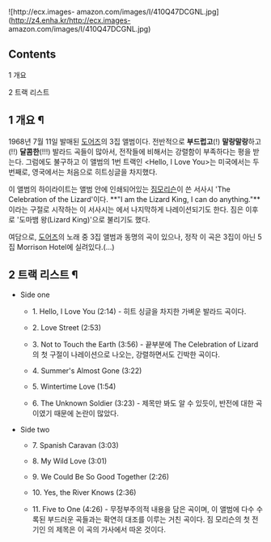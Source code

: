 ![http://ecx.images-
amazon.com/images/I/410Q47DCGNL.jpg](http://z4.enha.kr/http://ecx.images-
amazon.com/images/I/410Q47DCGNL.jpg)

## Contents

    

1 개요

2 트랙 리스트

## 1 개요 ¶

1968년 7월 11일 발매된 [도어즈](%EB%8F%84%EC%96%B4%EC%A6%88.md)의 3집 앨범이다. 전반적으로
**부드럽고**(!) **말랑말랑**하고(!!) **달콤한**(!!!) 발라드 곡들이 많아서, 전작들에 비해서는 강렬함이 부족하다는 평을
받는다. 그럼에도 불구하고 이 앨범의 1번 트랙인 <Hello, I Love You>는 미국에서는 두번째로, 영국에서는 처음으로 히트싱글을
차지했다.

  

이 앨범의 하이라이트는 앨범 안에 인쇄되어있는 [짐모리슨](%EC%A7%90%20%EB%AA%A8%EB%A6%AC%EC%8A%A8.md)이 쓴 서사시 'The Celebration of
the Lizard'이다. **"I am the Lizard King, I can do anything."**이라는 구절로 시작하는 이
서사시는 <Not to Touch the Earth>에서 나지막하게 나레이션되기도 한다. 짐은 이후로 '도마뱀 왕(Lizard
King)'으로 불리기도 했다.

  

여담으로, [도어즈](%EB%8F%84%EC%96%B4%EC%A6%88.md)의 노래 중 3집 앨범과 동명의 곡이 있으나, 정작 이
곡은 3집이 아닌 5집 Morrison Hotel에 실려있다.(...)

## 2 트랙 리스트 ¶

  * Side one  

    * 1\. Hello, I Love You (2:14) - 히트 싱글을 차지한 가벼운 발라드 곡이다.  

    * 2\. Love Street (2:53)  

    * 3\. Not to Touch the Earth (3:56) - 끝부분에 The Celebration of Lizard의 첫 구절이 나레이션으로 나오는, 강렬하면서도 긴박한 곡이다.  

    * 4\. Summer's Almost Gone (3:22)  

    * 5\. Wintertime Love (1:54)  

    * 6\. The Unknown Soldier (3:23) - 제목만 봐도 알 수 있듯이, 반전에 대한 곡이였기 때문에 논란이 많았다.  

  * Side two  

    * 7\. Spanish Caravan (3:03)  

    * 8\. My Wild Love (3:01)  

    * 9\. We Could Be So Good Together (2:26)  

    * 10\. Yes, the River Knows (2:36)  

    * 11\. Five to One (4:26) - 무정부주의적 내용을 담은 곡이며, 이 앨범에 다수 수록된 부드러운 곡들과는 확연히 대조를 이루는 거친 곡이다. 짐 모리슨의 첫 전기인 <No One Here Gets Out Alive>의 제목은 이 곡의 가사에서 따온 것이다.  

